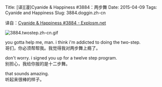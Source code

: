 Title: [译][漫]Cyanide & Happiness #3884：两步舞
Date: 2015-04-09
Tags: Cyanide and Happiness
Slug: 3884.doggin.zh-cn

译自：[Cyanide & Happiness #3884 - Explosm.net](http://explosm.net/comics/3884/)


![3884.twostep.zh-cn.gif](/static/images/comics/3884.twostep.zh-cn.gif)




you gotta help me, man.
i think i'm addicted to
doing the two-step.             
哥们，你必须帮帮我。我觉得我对两步舞上瘾了。

don't worry. i signed you up for a twelve step program.           
别担心，我给你报的是十二步舞。

that sounds amazing.        
听起来很棒的样子。

